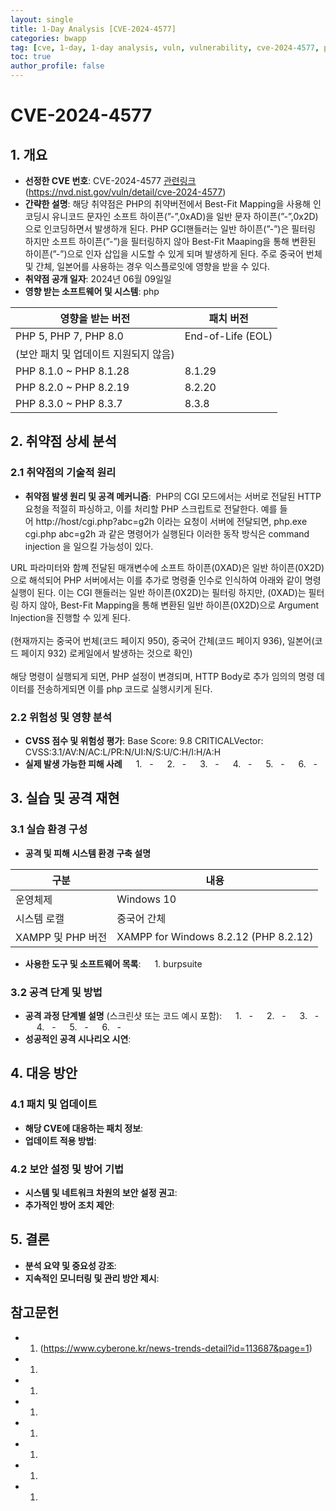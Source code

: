 ```yaml
---
layout: single
title: 1-Day Analysis [CVE-2024-4577]
categories: bwapp
tag: [cve, 1-day, 1-day analysis, vuln, vulnerability, cve-2024-4577, php, php argument injection]
toc: true
author_profile: false
---
```


# CVE-2024-4577

## 1. 개요
- **선정한 CVE 번호**: CVE-2024-4577 [관련링크](https://cve.mitre.org/cgi-bin/cvename.cgi?name=CVE-2024-4577)(https://nvd.nist.gov/vuln/detail/cve-2024-4577)
- **간략한 설명**: 해당 취약점은 PHP의 취약버전에서 Best-Fit Mapping을 사용해 인코딩시 유니코드 문자인 소프트 하이픈(”-”,0xAD)을 일반 문자 하이픈(”-”,0x2D)으로 인코딩하면서 발생하개 된다. PHP GCI핸들러는 일반 하이픈(”-”)은 필터링 하지만 소프트 하이픈(”-”)을 필터링하지 않아 Best-Fit Maaping을 통해 변환된 하이픈(”-”)으로 인자 삽입을 시도할 수 있게 되며 발생하게 된다. 주로 중국어 번체 및 간체, 일본어를 사용하는 경우 익스플로잇에 영향을 받을 수 있다.
- **취약점 공개 일자**: 2024년 06월 09일일
- **영향 받는 소프트웨어 및 시스템**: php<br>

| **영향을 받는 버전** | **패치 버전** |
| --- | --- |
| PHP 5, PHP 7, PHP 8.0 | End-of-Life (EOL)
(보안 패치 및 업데이트 지원되지 않음) |
| PHP 8.1.0 ~ PHP 8.1.28 | 8.1.29 |
| PHP 8.2.0 ~ PHP 8.2.19 | 8.2.20 |
| PHP 8.3.0 ~ PHP 8.3.7 | 8.3.8 |

## 2. 취약점 상세 분석

### 2.1 취약점의 기술적 원리
- **취약점 발생 원리 및 공격 메커니즘**:  PHP의 CGI 모드에서는 서버로 전달된 HTTP 요청을 적절히 파싱하고, 이를 처리할 PHP 스크립트로 전달한다. 예를 들어 http://host/cgi.php?abc=g2h 이라는 요청이 서버에 전달되면, php.exe cgi.php abc=g2h 과 같은 명령어가 실행된다
이러한 동작 방식은 command injection 을 일으킬 가능성이 있다.<br>

URL 파라미터와 함꼐 전달된 매개변수에 소프트 하이픈(0XAD)은 일반 하이픈(0X2D)으로 해석되어 PHP 서버에서는 이를 추가로 명령줄 인수로 인식하여 아래와 같이 명령 실행이 된다. 이는 CGI 핸들러는 일반 하이픈(0X2D)는 필터링 하지만, (0XAD)는 필터링 하지 않아, Best-Fit Mapping을 통해 변환된 일반 하이픈(0X2D)으로 Argument Injection을 진행할 수 있게 된다.<br><br>
(현재까지는 중국어 번체(코드 페이지 950), 중국어 간체(코드 페이지 936), 일본어(코드 페이지 932) 로케일에서 발생하는 것으로 확인)<br><br>
해당 명령이 실행되게 되면, PHP 설정이 변경되며, HTTP Body로 추가 임의의 명령 데이터를 전송하게되면 이를 php 코드로 실행시키게 된다.
<!-- - **관련 코드 또는 구성 요소 분석**: <!-- 마크다운으로 주석 처리 가능 -->

### 2.2 위험성 및 영향 분석
- **CVSS 점수 및 위험성 평가**: Base Score: 9.8 CRITICALVector:  CVSS:3.1/AV:N/AC:L/PR:N/UI:N/S:U/C:H/I:H/A:H
- **실제 발생 가능한 피해 사례**
&emsp; 1. 
    &nbsp; - 
&emsp; 2. 
    &nbsp; - 
&emsp; 3. 
    &nbsp; - 
&emsp; 4. 
    &nbsp; - 
&emsp; 5. 
    &nbsp; - 
&emsp; 6. 
    &nbsp; - 

## 3. 실습 및 공격 재현

### 3.1 실습 환경 구성
- **공격 및 피해 시스템 환경 구축 설명**<br>

| **구분** | **내용** |
| --- | --- |
| 운영체제 | Windows 10 |
| 시스템 로캘 | 중국어 간체 |
| XAMPP 및 PHP 버전 | XAMPP for Windows 8.2.12 (PHP 8.2.12) |
- **사용한 도구 및 소프트웨어 목록**: 
&emsp; 1. burpsuite
### 3.2 공격 단계 및 방법
- **공격 과정 단계별 설명** (스크린샷 또는 코드 예시 포함):
&emsp; 1. 
    &nbsp; - 
&emsp; 2. 
    &nbsp; - 
&emsp; 3. 
    &nbsp; - 
&emsp; 4. 
    &nbsp; - 
&emsp; 5. 
    &nbsp; - 
&emsp; 6. 
    &nbsp; - 
- **성공적인 공격 시나리오 시연**: 

## 4. 대응 방안

### 4.1 패치 및 업데이트
- **해당 CVE에 대응하는 패치 정보**: 
- **업데이트 적용 방법**: 

### 4.2 보안 설정 및 방어 기법
- **시스템 및 네트워크 차원의 보안 설정 권고**: 
- **추가적인 방어 조치 제안**: 

## 5. 결론
- **분석 요약 및 중요성 강조**: 
- **지속적인 모니터링 및 관리 방안 제시**: 

## 참고문헌
- 1. (https://www.cyberone.kr/news-trends-detail?id=113687&page=1)
- 1. 
- 1. 
- 1. 
- 1. 
- 1. 
- 1. 
- 1. 